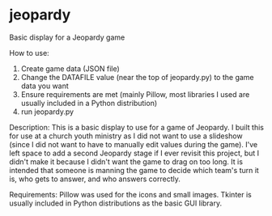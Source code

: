 # jeopardy
Basic display for a Jeopardy game

How to use:
1. Create game data (JSON file)
1. Change the DATAFILE value (near the top of jeopardy.py) to the game data you want
1. Ensure requirements are met (mainly Pillow, most libraries I used are usually included in a Python distribution)
1. run jeopardy.py

Description:
This is a basic display to use for a game of Jeopardy.
I built this for use at a church youth ministry as I did not want to use a slideshow
(since I did not want to have to manually edit values during the game).
I've left space to add a second Jeopardy stage if I ever revisit this project,
but I didn't make it because I didn't want the game to drag on too long.
It is intended that someone is manning the game to decide which team's turn it is,
who gets to answer, and who answers correctly.

Requirements:
Pillow was used for the icons and small images.
Tkinter is usually included in Python distributions as the basic GUI library.